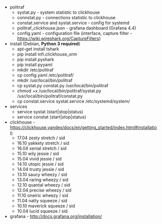 * politraf
  * systat.py - system statistic to clickhouse
  * connstat.py - connections statistic to clickhouse
  * constat.service and systat.service - config for systemd
  * politraf_clickhouse.json - grafana dashboard (Grafana 4.4)
  * config.yaml - configuration file (interface, capture filter - https://wiki.wireshark.org/CaptureFilters)
* install (Debian, **Python 3 required**)
  * apt-get install tshark
  * pip install infi.clickhouse_orm
  * pip install pyshark
  * pip install pyyaml
  * mkdir /etc/politraf
  * cp config.yaml /etc/politraf/
  * mkdir /usr/local/bin/politraf
  * cp systat.py constat.py /usr/local/bin/politraf
  * chmod +x /usr/local/bin/politraf/systat.py /usr/local/bin/politraf/constat.py
  * cp constat.service systat.service /etc/systemd/system/
* services
  * service systat (start|stop|status)
  * service constat (start|stop|status)
* clickhouse - https://clickhouse.yandex/docs/en/getting_started/index.html#installation
  * 17.04  zesty      stretch / sid
  * 16.10  yakkety    stretch / sid
  * 16.04  xenial     stretch / sid
  * 15.10  wily       jessie  / sid
  * 15.04  vivid      jessie  / sid
  * 14.10  utopic     jessie  / sid
  * 14.04  trusty     jessie  / sid
  * 13.10  saucy      wheezy  / sid
  * 13.04  raring     wheezy  / sid
  * 12.10  quantal    wheezy  / sid
  * 12.04  precise    wheezy  / sid
  * 11.10  oneiric    wheezy  / sid
  * 11.04  natty      squeeze / sid
  * 10.10  maverick   squeeze / sid
  * 10.04  lucid      squeeze / sid
* grafana - http://docs.grafana.org/installation/